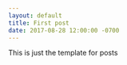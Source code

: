 ```yaml
---
layout: default
title: First post
date: 2017-08-28 12:00:00 -0700
---
```


This is just the template for posts
